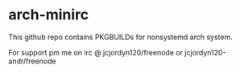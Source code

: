 # arch-minirc
This github repo contains PKGBUILDs for nonsystemd arch system.

For support pm me on irc @ jcjordyn120/freenode or jcjordyn120-andr/freenode
